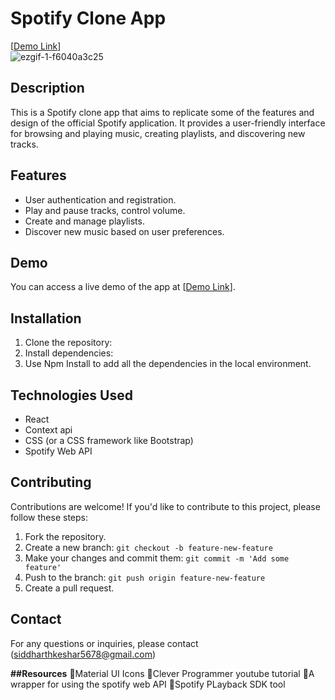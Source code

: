 # Spotify Clone App
[[Demo Link](https://allnewspotify.netlify.app/)]<br>
![ezgif-1-f6040a3c25](https://github.com/newsid2024/Spotify_clone_/assets/108874631/73bf367a-a2bb-4627-b773-2120ef0e6e32)

## Description

This is a Spotify clone app that aims to replicate some of the features and design of the official Spotify application. It provides a user-friendly interface for browsing and playing music, creating playlists, and discovering new tracks.

## Features

- User authentication and registration.
- Play and pause tracks, control volume.
- Create and manage playlists.
- Discover new music based on user preferences.

## Demo

You can access a live demo of the app at [[Demo Link](https://allnewspotify.netlify.app/)].

## Installation

1. Clone the repository:
2. Install dependencies:
3. Use Npm Install to add all the dependencies in the local environment.
   
## Technologies Used

- React
- Context api
- CSS (or a CSS framework like Bootstrap)
- Spotify Web API

## Contributing

Contributions are welcome! If you'd like to contribute to this project, please follow these steps:

1. Fork the repository.
2. Create a new branch: `git checkout -b feature-new-feature`
3. Make your changes and commit them: `git commit -m 'Add some feature'`
4. Push to the branch: `git push origin feature-new-feature`
5. Create a pull request.

## Contact
For any questions or inquiries, please contact (siddharthkeshar5678@gmail.com)

**##Resources**
🔗Material UI Icons
🔗Clever Programmer youtube tutorial
🔗A wrapper for using the spotify web API
🔗Spotify PLayback SDK tool





